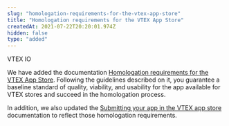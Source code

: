```yaml
---
slug: "homologation-requirements-for-the-vtex-app-store"
title: "Homologation requirements for the VTEX App Store"
createdAt: 2021-07-22T20:20:01.974Z
hidden: false
type: "added"
---
```


<div class="badge" id="vtex-io">VTEX IO</div>

We have added the documentation [Homologation requirements for the VTEX App Store](https://developers.vtex.com/vtex-developer-docs/docs/vtex-io-documentation-homologation-requirements-for-vtex-app-store). Following the guidelines described on it, you guarantee a baseline standard of quality, viability, and usability for the app available for VTEX stores and succeed in the homologation process.

In addition, we also updated the [Submitting your app in the VTEX app store](https://developers.vtex.com/vtex-developer-docs/docs/vtex-io-documentation-submitting-your-app-in-the-vtex-app-store) documentation to reflect those homologation requirements.
